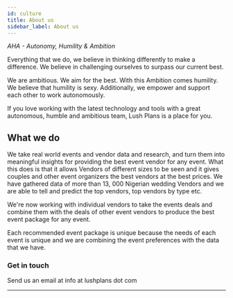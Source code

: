 ```yaml
---
id: culture
title: About us
sidebar_label: About us
---
```


*AHA - Autonomy, Humility & Ambition* 

Everything that we do, we believe in thinking differently to make a difference. We believe in challenging ourselves to surpass our current best. 

We are ambitious. We aim for the best. With this Ambition comes humility. We believe that humility is sexy. Additionally, we empower and support each other to work autonomously.

If you love working with the latest technology and tools with a great autonomous, humble and ambitious team,  Lush Plans is a place for you.

## What we do

We take real world events and vendor data and research, and turn them into meaningful insights for providing the best event vendor for any event. What this does is that it allows Vendors of different sizes to be seen and it gives couples and other event organizers the best vendors at the best prices. We have gathered data of more than 13, 000 Nigerian wedding Vendors and we are able to tell and predict the top vendors, top vendors by type etc.

We're now working with individual vendors to take the events deals and combine them with the deals of other event vendors to produce the best event package for any event.

Each recommended event package is unique because the needs of each event is unique and we are combining the event preferences with the data that we have. 


### Get in touch

Send us an email at info at lushplans dot com

______